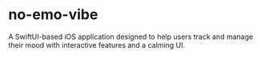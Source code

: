 # no-emo-vibe

A SwiftUI-based iOS application designed to help users track and manage their mood with interactive features and a calming UI.
